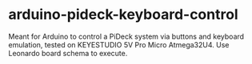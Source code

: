 # arduino-pideck-keyboard-control

Meant for Arduino to control a PiDeck system via buttons and keyboard emulation, tested on KEYESTUDIO 5V Pro Micro Atmega32U4. Use Leonardo board schema to execute.  
